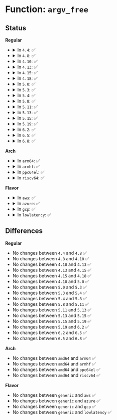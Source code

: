 # Function: <code>argv_free</code>

## Status
<b>Regular</b>
<ul>
<li>
<details>
<summary>In <code>4.4</code>: ✅</summary>

```c
void argv_free(char **argv);
```

**Collision:** Unique Global

**Inline:** No

**Transformation:** False

**Instances:**

```
In lib/argv_split.c (ffffffff813e8ae0)
Location: lib/argv_split.c:34
Inline: False
Direct callers:
  - kernel/reboot.c:run_cmd
  - kernel/trace/trace_events_filter.c:ftrace_function_set_filter_cb
  - kernel/trace/trace_probe.c:traceprobe_command
  - fs/coredump.c:do_coredump
  - fs/coredump.c:do_coredump
```
**Symbols:**

```
ffffffff813e8ae0-ffffffff813e8afd: argv_free (STB_GLOBAL)
```
</details>
</li>
<li>
<details>
<summary>In <code>4.8</code>: ✅</summary>

```c
void argv_free(char **argv);
```

**Collision:** Unique Global

**Inline:** No

**Transformation:** False

**Instances:**

```
In lib/argv_split.c (ffffffff8142ed40)
Location: lib/argv_split.c:34
Inline: False
Direct callers:
  - kernel/reboot.c:run_cmd
  - kernel/trace/trace_events_filter.c:ftrace_function_set_filter_cb
  - kernel/trace/trace_probe.c:traceprobe_command
  - fs/coredump.c:do_coredump
  - fs/coredump.c:do_coredump
```
**Symbols:**

```
ffffffff8142ed40-ffffffff8142ed5d: argv_free (STB_GLOBAL)
```
</details>
</li>
<li>
<details>
<summary>In <code>4.10</code>: ✅</summary>

```c
void argv_free(char **argv);
```

**Collision:** Unique Global

**Inline:** No

**Transformation:** False

**Instances:**

```
In lib/argv_split.c (ffffffff8144aeb0)
Location: lib/argv_split.c:34
Inline: False
Direct callers:
  - kernel/reboot.c:run_cmd
  - kernel/trace/trace_events_filter.c:ftrace_function_set_filter_cb
  - kernel/trace/trace_probe.c:traceprobe_command
  - fs/coredump.c:do_coredump
  - fs/coredump.c:do_coredump
```
**Symbols:**

```
ffffffff8144aeb0-ffffffff8144aecd: argv_free (STB_GLOBAL)
```
</details>
</li>
<li>
<details>
<summary>In <code>4.13</code>: ✅</summary>

```c
void argv_free(char **argv);
```

**Collision:** Unique Global

**Inline:** No

**Transformation:** False

**Instances:**

```
In lib/argv_split.c (ffffffff818eb120)
Location: lib/argv_split.c:34
Inline: False
Direct callers:
  - kernel/reboot.c:run_cmd
  - kernel/trace/trace_events_filter.c:ftrace_function_set_filter_cb
  - kernel/trace/trace_events_filter.c:ftrace_function_set_filter_cb
  - kernel/trace/trace_events_filter.c:ftrace_function_set_filter_cb
  - kernel/trace/trace_probe.c:traceprobe_command
  - fs/coredump.c:do_coredump
  - fs/coredump.c:do_coredump
```
**Symbols:**

```
ffffffff818eb120-ffffffff818eb13d: argv_free (STB_GLOBAL)
```
</details>
</li>
<li>
<details>
<summary>In <code>4.15</code>: ✅</summary>

```c
void argv_free(char **argv);
```

**Collision:** Unique Global

**Inline:** No

**Transformation:** False

**Instances:**

```
In lib/argv_split.c (ffffffff81971060)
Location: lib/argv_split.c:35
Inline: False
Direct callers:
  - kernel/reboot.c:run_cmd
  - kernel/trace/trace.c:trace_run_command
  - kernel/trace/trace_events_filter.c:ftrace_function_set_filter_cb
  - kernel/trace/trace_events_filter.c:ftrace_function_set_filter_cb
  - kernel/trace/trace_events_filter.c:ftrace_function_set_filter_cb
  - fs/coredump.c:do_coredump
  - fs/coredump.c:do_coredump
```
**Symbols:**

```
ffffffff81971060-ffffffff8197107d: argv_free (STB_GLOBAL)
```
</details>
</li>
<li>
<details>
<summary>In <code>4.18</code>: ✅</summary>

```c
void argv_free(char **argv);
```

**Collision:** Unique Global

**Inline:** No

**Transformation:** False

**Instances:**

```
In lib/argv_split.c (ffffffff819cd410)
Location: lib/argv_split.c:35
Inline: False
Direct callers:
  - kernel/reboot.c:run_cmd
  - kernel/trace/trace.c:trace_run_command
  - kernel/trace/trace_events_filter.c:ftrace_profile_set_filter
  - kernel/trace/trace_events_filter.c:ftrace_profile_set_filter
  - kernel/trace/trace_events_filter.c:ftrace_profile_set_filter
  - fs/coredump.c:do_coredump
  - fs/coredump.c:do_coredump
```
**Symbols:**

```
ffffffff819cd410-ffffffff819cd42d: argv_free (STB_GLOBAL)
```
</details>
</li>
<li>
<details>
<summary>In <code>5.0</code>: ✅</summary>

```c
void argv_free(char **argv);
```

**Collision:** Unique Global

**Inline:** No

**Transformation:** False

**Instances:**

```
In lib/argv_split.c (ffffffff81a06770)
Location: lib/argv_split.c:35
Inline: False
Direct callers:
  - kernel/umh.c:umh_clean_and_save_pid
  - kernel/reboot.c:run_cmd
  - kernel/trace/trace.c:trace_run_command
  - kernel/trace/trace_events_filter.c:ftrace_profile_set_filter
  - kernel/trace/trace_events_filter.c:ftrace_profile_set_filter
  - kernel/trace/trace_events_filter.c:ftrace_profile_set_filter
  - fs/coredump.c:do_coredump
  - fs/coredump.c:do_coredump
```
**Symbols:**

```
ffffffff81a06770-ffffffff81a0678d: argv_free (STB_GLOBAL)
```
</details>
</li>
<li>
<details>
<summary>In <code>5.3</code>: ✅</summary>

```c
void argv_free(char **argv);
```

**Collision:** Unique Global

**Inline:** No

**Transformation:** False

**Instances:**

```
In lib/argv_split.c (ffffffff81a760e0)
Location: lib/argv_split.c:35
Inline: False
Direct callers:
  - kernel/umh.c:umh_clean_and_save_pid
  - kernel/reboot.c:run_cmd
  - kernel/trace/trace.c:trace_run_command
  - kernel/trace/trace_events_filter.c:ftrace_profile_set_filter
  - kernel/trace/trace_events_filter.c:ftrace_profile_set_filter
  - kernel/trace/trace_events_filter.c:ftrace_profile_set_filter
```
**Symbols:**

```
ffffffff81a760e0-ffffffff81a760fd: argv_free (STB_GLOBAL)
```
</details>
</li>
<li>
<details>
<summary>In <code>5.4</code>: ✅</summary>

```c
void argv_free(char **argv);
```

**Collision:** Unique Global

**Inline:** No

**Transformation:** False

**Instances:**

```
In lib/argv_split.c (ffffffff81aad4e0)
Location: lib/argv_split.c:35
Inline: False
Direct callers:
  - kernel/umh.c:umh_clean_and_save_pid
  - kernel/reboot.c:run_cmd
  - kernel/trace/trace.c:trace_run_command
  - kernel/trace/trace_events_filter.c:ftrace_profile_set_filter
  - kernel/trace/trace_events_filter.c:ftrace_profile_set_filter
  - kernel/trace/trace_events_filter.c:ftrace_profile_set_filter
```
**Symbols:**

```
ffffffff81aad4e0-ffffffff81aad4fd: argv_free (STB_GLOBAL)
```
</details>
</li>
<li>
<details>
<summary>In <code>5.8</code>: ✅</summary>

```c
void argv_free(char **argv);
```

**Collision:** Unique Global

**Inline:** No

**Transformation:** False

**Instances:**

```
In lib/argv_split.c (ffffffff815e7550)
Location: lib/argv_split.c:35
Inline: False
Direct callers:
  - kernel/umh.c:umh_clean_and_save_pid
  - kernel/reboot.c:reboot_work_func
  - kernel/reboot.c:poweroff_work_func
  - kernel/trace/trace.c:trace_run_command
  - kernel/trace/trace_events_filter.c:__ftrace_function_set_filter
```
**Symbols:**

```
ffffffff815e7550-ffffffff815e7570: argv_free (STB_GLOBAL)
```
</details>
</li>
<li>
<details>
<summary>In <code>5.11</code>: ✅</summary>

```c
void argv_free(char **argv);
```

**Collision:** Unique Global

**Inline:** No

**Transformation:** False

**Instances:**

```
In lib/argv_split.c (ffffffff8160c750)
Location: lib/argv_split.c:35
Inline: False
Direct callers:
  - kernel/reboot.c:reboot_work_func
  - kernel/reboot.c:poweroff_work_func
  - kernel/trace/trace.c:trace_run_command
  - kernel/trace/trace_events_filter.c:__ftrace_function_set_filter
```
**Symbols:**

```
ffffffff8160c750-ffffffff8160c770: argv_free (STB_GLOBAL)
```
</details>
</li>
<li>
<details>
<summary>In <code>5.13</code>: ✅</summary>

```c
void argv_free(char **argv);
```

**Collision:** Unique Global

**Inline:** No

**Transformation:** False

**Instances:**

```
In lib/argv_split.c (ffffffff815ef9f0)
Location: lib/argv_split.c:35
Inline: False
Direct callers:
  - kernel/reboot.c:reboot_work_func
  - kernel/reboot.c:poweroff_work_func
  - kernel/trace/trace_events_filter.c:__ftrace_function_set_filter
  - kernel/trace/trace_events_synth.c:check_command
  - kernel/trace/trace_events_synth.c:__create_synth_event
  - kernel/trace/trace_events_synth.c:__create_synth_event
  - kernel/trace/trace_events_synth.c:__create_synth_event
  - kernel/trace/trace_dynevent.c:dyn_event_release
  - kernel/trace/trace_probe.c:trace_probe_create
```
**Symbols:**

```
ffffffff815ef9f0-ffffffff815efa10: argv_free (STB_GLOBAL)
```
</details>
</li>
<li>
<details>
<summary>In <code>5.15</code>: ✅</summary>

```c
void argv_free(char **argv);
```

**Collision:** Unique Global

**Inline:** No

**Transformation:** False

**Instances:**

```
In lib/argv_split.c (ffffffff8165cb00)
Location: lib/argv_split.c:35
Inline: False
Direct callers:
  - kernel/reboot.c:reboot_work_func
  - kernel/reboot.c:poweroff_work_func
  - kernel/trace/trace_events_filter.c:__ftrace_function_set_filter
  - kernel/trace/trace_events_synth.c:check_command
  - kernel/trace/trace_events_synth.c:__create_synth_event
  - kernel/trace/trace_events_synth.c:__create_synth_event
  - kernel/trace/trace_events_synth.c:__create_synth_event
  - kernel/trace/trace_dynevent.c:dyn_event_release
  - kernel/trace/trace_probe.c:trace_probe_create
```
**Symbols:**

```
ffffffff8165cb00-ffffffff8165cb20: argv_free (STB_GLOBAL)
```
</details>
</li>
<li>
<details>
<summary>In <code>5.19</code>: ✅</summary>

```c
void argv_free(char **argv);
```

**Collision:** Unique Global

**Inline:** No

**Transformation:** False

**Instances:**

```
In lib/argv_split.c (ffffffff81775e80)
Location: lib/argv_split.c:35
Inline: False
Direct callers:
  - kernel/reboot.c:reboot_work_func
  - kernel/reboot.c:poweroff_work_func
  - kernel/trace/trace_events_filter.c:__ftrace_function_set_filter
  - kernel/trace/trace_events_synth.c:check_command
  - kernel/trace/trace_events_synth.c:__create_synth_event
  - kernel/trace/trace_events_synth.c:__create_synth_event
  - kernel/trace/trace_events_synth.c:__create_synth_event
  - kernel/trace/trace_events_synth.c:__create_synth_event
  - kernel/trace/trace_events_synth.c:__create_synth_event
  - kernel/trace/trace_dynevent.c:dyn_event_release
  - kernel/trace/trace_probe.c:trace_probe_create
```
**Symbols:**

```
ffffffff81775e80-ffffffff81775ea6: argv_free (STB_GLOBAL)
```
</details>
</li>
<li>
<details>
<summary>In <code>6.2</code>: ✅</summary>

```c
void argv_free(char **argv);
```

**Collision:** Unique Global

**Inline:** No

**Transformation:** False

**Instances:**

```
In lib/argv_split.c (ffffffff8201e770)
Location: lib/argv_split.c:35
Inline: False
Direct callers:
  - kernel/reboot.c:reboot_work_func
  - kernel/reboot.c:poweroff_work_func
  - kernel/trace/trace_events_synth.c:check_command
  - kernel/trace/trace_events_synth.c:__create_synth_event
  - kernel/trace/trace_events_synth.c:__create_synth_event
  - kernel/trace/trace_events_synth.c:__create_synth_event
  - kernel/trace/trace_events_synth.c:__create_synth_event
  - kernel/trace/trace_events_synth.c:__create_synth_event
  - kernel/trace/trace_dynevent.c:dyn_event_release
  - kernel/trace/trace_probe.c:trace_probe_create
```
**Symbols:**

```
ffffffff8201e770-ffffffff8201e796: argv_free (STB_GLOBAL)
```
</details>
</li>
<li>
<details>
<summary>In <code>6.5</code>: ✅</summary>

```c
void argv_free(char **argv);
```

**Collision:** Unique Global

**Inline:** No

**Transformation:** False

**Instances:**

```
In lib/argv_split.c (ffffffff8209e790)
Location: lib/argv_split.c:35
Inline: False
Direct callers:
  - kernel/reboot.c:reboot_work_func
  - kernel/reboot.c:poweroff_work_func
  - kernel/trace/trace_events_filter.c:__ftrace_function_set_filter
  - kernel/trace/trace_events_synth.c:check_command
  - kernel/trace/trace_events_synth.c:__create_synth_event
  - kernel/trace/trace_events_synth.c:__create_synth_event
  - kernel/trace/trace_events_synth.c:__create_synth_event
  - kernel/trace/trace_events_synth.c:__create_synth_event
  - kernel/trace/trace_events_user.c:user_event_parse
  - kernel/trace/trace_events_user.c:user_event_parse
  - kernel/trace/trace_dynevent.c:dyn_event_release
  - kernel/trace/trace_probe.c:trace_probe_create
```
**Symbols:**

```
ffffffff8209e790-ffffffff8209e7b6: argv_free (STB_GLOBAL)
```
</details>
</li>
<li>
<details>
<summary>In <code>6.8</code>: ✅</summary>

```c
void argv_free(char **argv);
```

**Collision:** Unique Global

**Inline:** No

**Transformation:** False

**Instances:**

```
In lib/argv_split.c (ffffffff82176790)
Location: lib/argv_split.c:35
Inline: False
Direct callers:
  - kernel/reboot.c:reboot_work_func
  - kernel/reboot.c:poweroff_work_func
  - kernel/trace/trace_events_filter.c:__ftrace_function_set_filter
  - kernel/trace/trace_events_synth.c:check_command
  - kernel/trace/trace_events_synth.c:__create_synth_event
  - kernel/trace/trace_events_synth.c:__create_synth_event
  - kernel/trace/trace_events_synth.c:__create_synth_event
  - kernel/trace/trace_events_synth.c:__create_synth_event
  - kernel/trace/trace_events_user.c:user_event_parse
  - kernel/trace/trace_events_user.c:user_event_parse
  - kernel/trace/trace_dynevent.c:dyn_event_release
  - kernel/trace/trace_probe.c:trace_probe_create
```
**Symbols:**

```
ffffffff82176790-ffffffff821767b6: argv_free (STB_GLOBAL)
```
</details>
</li>
</ul>
<b>Arch</b>
<ul>
<li>
<details>
<summary>In <code>arm64</code>: ✅</summary>

```c
void argv_free(char **argv);
```

**Collision:** Unique Global

**Inline:** No

**Transformation:** False

**Instances:**

```
In lib/argv_split.c (ffff800010d83740)
Location: lib/argv_split.c:35
Inline: False
Direct callers:
  - kernel/umh.c:umh_clean_and_save_pid
  - kernel/reboot.c:run_cmd
  - kernel/trace/trace.c:trace_run_command
  - kernel/trace/trace_events_filter.c:ftrace_profile_set_filter
  - kernel/trace/trace_events_filter.c:ftrace_profile_set_filter
  - kernel/trace/trace_events_filter.c:ftrace_profile_set_filter
```
**Symbols:**

```
ffff800010d83740-ffff800010d8376c: argv_free (STB_GLOBAL)
```
</details>
</li>
<li>
<details>
<summary>In <code>armhf</code>: ✅</summary>

```c
void argv_free(char **argv);
```

**Collision:** Unique Global

**Inline:** No

**Transformation:** False

**Instances:**

```
In lib/argv_split.c (c0e7ea8c)
Location: lib/argv_split.c:35
Inline: False
Direct callers:
  - kernel/umh.c:umh_clean_and_save_pid
  - kernel/reboot.c:run_cmd
  - kernel/trace/trace.c:trace_run_command
  - kernel/trace/trace_events_filter.c:ftrace_profile_set_filter
  - kernel/trace/trace_events_filter.c:ftrace_profile_set_filter
  - kernel/trace/trace_events_filter.c:ftrace_profile_set_filter
```
**Symbols:**

```
c0e7ea8c-c0e7eab0: argv_free (STB_GLOBAL)
```
</details>
</li>
<li>
<details>
<summary>In <code>ppc64el</code>: ✅</summary>

```c
void argv_free(char **argv);
```

**Collision:** Unique Global

**Inline:** No

**Transformation:** False

**Instances:**

```
In lib/argv_split.c (c000000000ec21e0)
Location: lib/argv_split.c:35
Inline: False
Direct callers:
  - kernel/umh.c:umh_clean_and_save_pid
  - kernel/reboot.c:run_cmd
  - kernel/trace/trace.c:trace_run_command
  - kernel/trace/trace_events_filter.c:ftrace_profile_set_filter
  - kernel/trace/trace_events_filter.c:ftrace_profile_set_filter
  - kernel/trace/trace_events_filter.c:ftrace_profile_set_filter
```
**Symbols:**

```
c000000000ec21e0-c000000000ec2228: argv_free (STB_GLOBAL)
```
</details>
</li>
<li>
<details>
<summary>In <code>riscv64</code>: ✅</summary>

```c
void argv_free(char **argv);
```

**Collision:** Unique Global

**Inline:** No

**Transformation:** False

**Instances:**

```
In lib/argv_split.c (ffffffe0008addb0)
Location: lib/argv_split.c:35
Inline: False
Direct callers:
  - kernel/umh.c:umh_clean_and_save_pid
  - kernel/reboot.c:run_cmd
  - kernel/trace/trace.c:trace_run_command
  - kernel/trace/trace_events_filter.c:ftrace_profile_set_filter
  - kernel/trace/trace_events_filter.c:ftrace_profile_set_filter
  - kernel/trace/trace_events_filter.c:ftrace_profile_set_filter
```
**Symbols:**

```
ffffffe0008addb0-ffffffe0008addde: argv_free (STB_GLOBAL)
```
</details>
</li>
</ul>
<b>Flavor</b>
<ul>
<li>
<details>
<summary>In <code>aws</code>: ✅</summary>

```c
void argv_free(char **argv);
```

**Collision:** Unique Global

**Inline:** No

**Transformation:** False

**Instances:**

```
In lib/argv_split.c (ffffffff81a4c330)
Location: lib/argv_split.c:35
Inline: False
Direct callers:
  - kernel/umh.c:umh_clean_and_save_pid
  - kernel/reboot.c:run_cmd
  - kernel/trace/trace.c:trace_run_command
  - kernel/trace/trace_events_filter.c:ftrace_profile_set_filter
  - kernel/trace/trace_events_filter.c:ftrace_profile_set_filter
  - kernel/trace/trace_events_filter.c:ftrace_profile_set_filter
```
**Symbols:**

```
ffffffff81a4c330-ffffffff81a4c34d: argv_free (STB_GLOBAL)
```
</details>
</li>
<li>
<details>
<summary>In <code>azure</code>: ✅</summary>

```c
void argv_free(char **argv);
```

**Collision:** Unique Global

**Inline:** No

**Transformation:** False

**Instances:**

```
In lib/argv_split.c (ffffffff81a09460)
Location: lib/argv_split.c:35
Inline: False
Direct callers:
  - kernel/umh.c:umh_clean_and_save_pid
  - kernel/reboot.c:run_cmd
  - kernel/trace/trace.c:trace_run_command
  - kernel/trace/trace_events_filter.c:ftrace_profile_set_filter
  - kernel/trace/trace_events_filter.c:ftrace_profile_set_filter
  - kernel/trace/trace_events_filter.c:ftrace_profile_set_filter
```
**Symbols:**

```
ffffffff81a09460-ffffffff81a0947d: argv_free (STB_GLOBAL)
```
</details>
</li>
<li>
<details>
<summary>In <code>gcp</code>: ✅</summary>

```c
void argv_free(char **argv);
```

**Collision:** Unique Global

**Inline:** No

**Transformation:** False

**Instances:**

```
In lib/argv_split.c (ffffffff81ab8720)
Location: lib/argv_split.c:35
Inline: False
Direct callers:
  - kernel/umh.c:umh_clean_and_save_pid
  - kernel/reboot.c:run_cmd
  - kernel/trace/trace.c:trace_run_command
  - kernel/trace/trace_events_filter.c:ftrace_profile_set_filter
  - kernel/trace/trace_events_filter.c:ftrace_profile_set_filter
  - kernel/trace/trace_events_filter.c:ftrace_profile_set_filter
```
**Symbols:**

```
ffffffff81ab8720-ffffffff81ab873d: argv_free (STB_GLOBAL)
```
</details>
</li>
<li>
<details>
<summary>In <code>lowlatency</code>: ✅</summary>

```c
void argv_free(char **argv);
```

**Collision:** Unique Global

**Inline:** No

**Transformation:** False

**Instances:**

```
In lib/argv_split.c (ffffffff81ac4b30)
Location: lib/argv_split.c:35
Inline: False
Direct callers:
  - kernel/umh.c:umh_clean_and_save_pid
  - kernel/reboot.c:run_cmd
  - kernel/trace/trace.c:trace_run_command
  - kernel/trace/trace_events_filter.c:ftrace_profile_set_filter
  - kernel/trace/trace_events_filter.c:ftrace_profile_set_filter
  - kernel/trace/trace_events_filter.c:ftrace_profile_set_filter
```
**Symbols:**

```
ffffffff81ac4b30-ffffffff81ac4b4d: argv_free (STB_GLOBAL)
```
</details>
</li>
</ul>

## Differences
<b>Regular</b>
<ul>
<li>
No changes between <code>4.4</code> and <code>4.8</code> ✅
</li>
<li>
No changes between <code>4.8</code> and <code>4.10</code> ✅
</li>
<li>
No changes between <code>4.10</code> and <code>4.13</code> ✅
</li>
<li>
No changes between <code>4.13</code> and <code>4.15</code> ✅
</li>
<li>
No changes between <code>4.15</code> and <code>4.18</code> ✅
</li>
<li>
No changes between <code>4.18</code> and <code>5.0</code> ✅
</li>
<li>
No changes between <code>5.0</code> and <code>5.3</code> ✅
</li>
<li>
No changes between <code>5.3</code> and <code>5.4</code> ✅
</li>
<li>
No changes between <code>5.4</code> and <code>5.8</code> ✅
</li>
<li>
No changes between <code>5.8</code> and <code>5.11</code> ✅
</li>
<li>
No changes between <code>5.11</code> and <code>5.13</code> ✅
</li>
<li>
No changes between <code>5.13</code> and <code>5.15</code> ✅
</li>
<li>
No changes between <code>5.15</code> and <code>5.19</code> ✅
</li>
<li>
No changes between <code>5.19</code> and <code>6.2</code> ✅
</li>
<li>
No changes between <code>6.2</code> and <code>6.5</code> ✅
</li>
<li>
No changes between <code>6.5</code> and <code>6.8</code> ✅
</li>
</ul>
<b>Arch</b>
<ul>
<li>
No changes between <code>amd64</code> and <code>arm64</code> ✅
</li>
<li>
No changes between <code>amd64</code> and <code>armhf</code> ✅
</li>
<li>
No changes between <code>amd64</code> and <code>ppc64el</code> ✅
</li>
<li>
No changes between <code>amd64</code> and <code>riscv64</code> ✅
</li>
</ul>
<b>Flavor</b>
<ul>
<li>
No changes between <code>generic</code> and <code>aws</code> ✅
</li>
<li>
No changes between <code>generic</code> and <code>azure</code> ✅
</li>
<li>
No changes between <code>generic</code> and <code>gcp</code> ✅
</li>
<li>
No changes between <code>generic</code> and <code>lowlatency</code> ✅
</li>
</ul>
